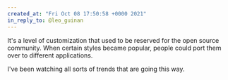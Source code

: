 ```yaml
---
created_at: "Fri Oct 08 17:50:58 +0000 2021"
in_reply_to: @leo_guinan
---
```


It's a level of customization that used to be reserved for the open source community. When certain styles became popular, people could port them over to different applications.

I've been watching all sorts of trends that are going this way.